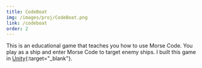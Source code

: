 ```yaml
---
title: CodeBoat
img: /images/proj/CodeBoat.png
link: /codeboat
order: 2
---
```


This is an educational game that teaches you how to use Morse Code. You play as a ship and enter Morse Code to target enemy ships. I built this game in [Unity](https://unity.com/){:target="_blank"}.
